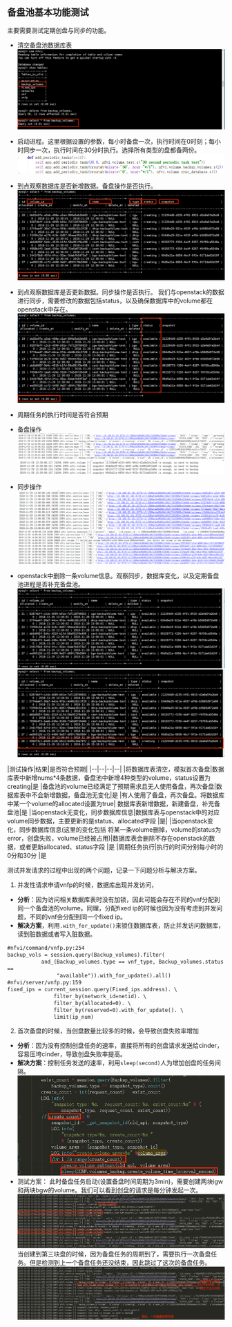 ## 备盘池基本功能测试
主要需要测试定期创盘与同步的功能。

- 清空备盘池数据库表
![](assets/markdown-img-paste-20181129141027799.png)
- 启动进程。这里根据设置的参数，每小时备盘一次，执行时间在0时刻；每小时同步一次，执行时间在30分时执行。选择所有类型的盘都备两份。
![](assets/markdown-img-paste-20181129141355594.png)
-  到点观察数据库是否新增数据。备盘操作是否执行。
![](assets/markdown-img-paste-20181129141944393.png)
- 到点观察数据库是否更新数据。同步操作是否执行。
我们与openstack的数据进行同步，需要修改的数据包括status，以及确保数据库中的volume都在openstack中存在。
![](assets/markdown-img-paste-20181129142107685.png)
-  周期任务的执行时间是否符合预期
  - 备盘操作
![](assets/markdown-img-paste-20181129145155404.png)
![](assets/markdown-img-paste-20181129145219203.png)
  - 同步操作
![](assets/markdown-img-paste-20181129145415502.png)
![](assets/markdown-img-paste-2018112914553383.png)

- openstack中删除一条volume信息。观察同步，数据库变化，以及定期备盘池进程是否补充备盘池。
![](assets/markdown-img-paste-2018112915032971.png)
![](assets/markdown-img-paste-2018112915103256.png)


|测试操作|结果|是否符合预期|
|--|--|--|--|
|将数据库表清空，模拟首次备盘|数据库表中新增nums*4条数据，备盘池中新增4种类型的volume，status设置为creating|是
|备盘池的volume已经满足了预期需求且无人使用备盘，再次备盘|数据库表中不会新增数据，备盘池无变化|是
|有人使用了备盘，再次备盘。将数据库中某一个volume的allocated设置为true| 数据库表新增数据，新建备盘，补充备盘池|是
|当openstack无变化，同步数据库信息|数据库表与openstack中的对应volume同步数据，主要更新的是status、allocated字段 |是|
|当openstack变化，同步数据库信息(这里的变化包括 将某一条volume删掉，volume的status为error，创盘失败，volume已经被占用)|数据库表会删除不存在openstack的数据，或者更新allocated、status字段 |是
|周期任务执行|执行的时间分别每小时的0分和30分 |是



测试并发请求的过程中出现的两个问题，记录一下问题分析与解决方案。
1. 并发性请求申请vnfp的时候，数据库出现并发访问，
 - **分析**：因为访问相关数据库表时没有加锁，因此可能会存在不同的vnf分配到同一个备盘池的volume。同理，分配fixed ip的时候也因为没有考虑到并发问题，不同的vnf会分配到同一个fixed ip。
 - **解决方案**，利用`.with_for_update()`来锁住数据库表，防止并发访问数据库，读到脏数据或者写入脏数据。

 ```
 #nfvi/command/vnfp.py:254
 backup_vols = session.query(Backup_volumes).filter(
            and_(Backup_volumes.type == vnf_type, Backup_volumes.status ==
                 "available")).with_for_update().all()
 #nfvi/server/vnfp.py:159
 fixed_ips = current_session.query(Fixed_ips.address). \
                filter_by(network_id=netid). \
                filter_by(allocated=0). \
                filter_by(reserved=0).with_for_update(). \
                limit(ip_num)          
 ```
2. 首次备盘的时候，当创盘数量比较多的时候，会导致创盘失败率增加
  - **分析**：因为没有控制创盘任务的速率，直接将所有的创盘请求发送给cinder，容易压垮cinder，导致创盘失败率提高。
  - **解决方案**：控制任务发送的速率，利用`sleep(second)`人为增加创盘的任务间隔。
  ![](assets/markdown-img-paste-20181220114242634.png)
  - 测试方案：
  此时备盘任务启动(设置备盘时间周期为3min)，需要创建两块igw和两块bgw的volume。我们可以看到创盘的请求是每分钟发起一次。
  ![](assets/markdown-img-paste-20181220114650106.png)
  当创建到第三块盘的时候，因为备盘任务的周期到了，需要执行一次备盘任务。但是检测到上一个备盘任务还没结束，因此跳过了这次的备盘任务。
  ![](assets/markdown-img-paste-20181220115118855.png)
